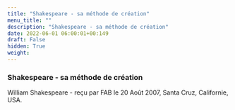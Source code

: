 ```yaml
---
title: "Shakespeare - sa méthode de création"
menu_title: ""
description: "Shakespeare - sa méthode de création"
date: 2022-06-01 06:00:01+00:149
draft: False
hidden: True
weight:
---
```

### Shakespeare - sa méthode de création

William Shakespeare - reçu par FAB le 20 Août 2007, Santa Cruz, Californie, USA.



